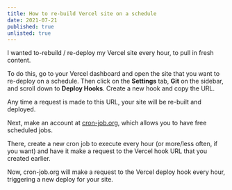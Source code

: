 ```yaml
---
title: How to re-build Vercel site on a schedule
date: 2021-07-21
published: true
unlisted: true
---
```


I wanted to-rebuild / re-deploy my Vercel site every hour, to pull in fresh content.

To do this, go to your Vercel dashboard and open the site that you want to re-deploy on a schedule. Then click on the **Settings** tab, **Git** on the sidebar, and scroll down to **Deploy Hooks**. Create a new hook and copy the URL.

Any time a request is made to this URL, your site will be re-built and deployed.

Next, make an account at [cron-job.org](https://cron-job.org), which allows you to have free scheduled jobs.

There, create a new cron job to execute every hour (or more/less often, if you want) and have it make a request to the Vercel hook URL that you created earlier.

Now, cron-job.org will make a request to the Vercel deploy hook every hour, triggering a new deploy for your site.
